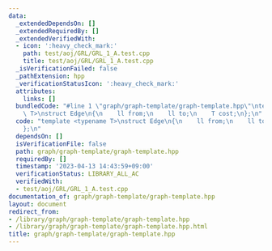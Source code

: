 ```yaml
---
data:
  _extendedDependsOn: []
  _extendedRequiredBy: []
  _extendedVerifiedWith:
  - icon: ':heavy_check_mark:'
    path: test/aoj/GRL/GRL_1_A.test.cpp
    title: test/aoj/GRL/GRL_1_A.test.cpp
  _isVerificationFailed: false
  _pathExtension: hpp
  _verificationStatusIcon: ':heavy_check_mark:'
  attributes:
    links: []
  bundledCode: "#line 1 \"graph/graph-template/graph-template.hpp\"\ntemplate <typename\
    \ T>\nstruct Edge\n{\n    ll from;\n    ll to;\n    T cost;\n};\n"
  code: "template <typename T>\nstruct Edge\n{\n    ll from;\n    ll to;\n    T cost;\n\
    };\n"
  dependsOn: []
  isVerificationFile: false
  path: graph/graph-template/graph-template.hpp
  requiredBy: []
  timestamp: '2023-04-13 14:43:59+09:00'
  verificationStatus: LIBRARY_ALL_AC
  verifiedWith:
  - test/aoj/GRL/GRL_1_A.test.cpp
documentation_of: graph/graph-template/graph-template.hpp
layout: document
redirect_from:
- /library/graph/graph-template/graph-template.hpp
- /library/graph/graph-template/graph-template.hpp.html
title: graph/graph-template/graph-template.hpp
---
```

